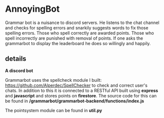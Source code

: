 # AnnoyingBot
Grammar bot is a nuisance to discord servers. He listens to the chat channel and checks for spelling errors and snarkily suggests words to fix those spelling errors.
Those who spell correctly are awarded points. Those who spell incorrectly are punished with removal of points. If one asks the grammarbot to display the leaderboard he does so willingly and happily.

## details
**A discord bot**

Grammarbot uses the spellcheck module I built: https://github.com/Alperdec/SpellChecker
to check and correct user's chats. In addition to this it is connected to a RESTful API built using **express** and **javascript** and stores points on **firestore**. 
The source code for this can be found in **/grammarbot/grammarbot-backend/functions/index.js**

The pointsystem module can be found in **util.py**

